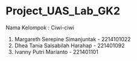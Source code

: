 # Project_UAS_Lab_GK2

Nama Kelompok : Ciwi-ciwi
1. Margareth Serepine Simanjuntak - 2214101022
2. Dhea Tania Salsabilah Harahap - 221401092
3. Ivanny Putri Marianto - 221401101
